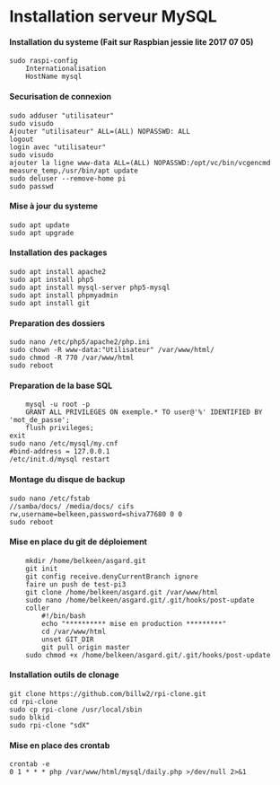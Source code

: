 Installation serveur MySQL 
==
#### Installation du systeme (Fait sur Raspbian jessie lite 2017 07 05) 
	sudo raspi-config 
		Internationalisation 
		HostName mysql 

#### Securisation de connexion
	sudo adduser "utilisateur" 
	sudo visudo 
	Ajouter "utilisateur" ALL=(ALL) NOPASSWD: ALL 
	logout 
	login avec "utilisateur" 
	sudo visudo 
	ajouter la ligne www-data ALL=(ALL) NOPASSWD:/opt/vc/bin/vcgencmd measure_temp,/usr/bin/apt update 
	sudo deluser --remove-home pi 
	sudo passwd 
	
#### Mise à jour du systeme
	sudo apt update 
	sudo apt upgrade 
	
#### Installation des packages
	sudo apt install apache2 
	sudo apt install php5 
	sudo apt install mysql-server php5-mysql 
	sudo apt install phpmyadmin 
	sudo apt install git 

#### Preparation des dossiers
	sudo nano /etc/php5/apache2/php.ini 
	sudo chown -R www-data:"Utilisateur" /var/www/html/ 
	sudo chmod -R 770 /var/www/html 
	sudo reboot 

#### Preparation de la base SQL
        mysql -u root -p 
        GRANT ALL PRIVILEGES ON exemple.* TO user@'%' IDENTIFIED BY 'mot_de_passe'; 
        flush privileges; 
	exit 
	sudo nano /etc/mysql/my.cnf 
	#bind-address = 127.0.0.1 
	/etc/init.d/mysql restart 

#### Montage du disque de backup
	sudo nano /etc/fstab 
	//samba/docs/ /media/docs/ cifs rw,username=belkeen,password=shiva77680 0 0 
	sudo reboot 

#### Mise en place du git de déploiement
        mkdir /home/belkeen/asgard.git 
        git init 
        git config receive.denyCurrentBranch ignore 
        faire un push de test-pi3 
        git clone /home/belkeen/asgard.git /var/www/html 
        sudo nano /home/belkeen/asgard.git/.git/hooks/post-update 
        coller 
	        #!/bin/bash 
			echo "********** mise en production *********" 
			cd /var/www/html 
			unset GIT_DIR 
			git pull origin master 
		sudo chmod +x /home/belkeen/asgard.git/.git/hooks/post-update  
	
#### Installation outils de clonage
	git clone https://github.com/billw2/rpi-clone.git 
	cd rpi-clone 
	sudo cp rpi-clone /usr/local/sbin 
	sudo blkid 
	sudo rpi-clone "sdX" 
	
#### Mise en place des crontab
	crontab -e 
	0 1 * * * php /var/www/html/mysql/daily.php >/dev/null 2>&1 
